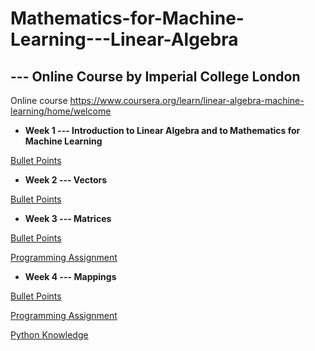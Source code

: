 # Mathematics-for-Machine-Learning---Linear-Algebra
## --- Online Course by Imperial College London

Online course https://www.coursera.org/learn/linear-algebra-machine-learning/home/welcome


- **Week 1 --- Introduction to Linear Algebra and to Mathematics for Machine Learning**

[Bullet Points](https://github.com/lxn1021/Mathematics-for-Machine-Learning---Linear-Algebra/blob/master/Week%201.pdf)


- **Week 2 --- Vectors**

[Bullet Points](https://github.com/lxn1021/Mathematics-for-Machine-Learning---Linear-Algebra/blob/master/Week%202.pdf)


- **Week 3 --- Matrices**

[Bullet Points](https://github.com/lxn1021/Mathematics-for-Machine-Learning---Linear-Algebra/blob/master/Week%203.pdf)

[Programming Assignment](https://github.com/lxn1021/Mathematics-for-Machine-Learning---Linear-Algebra/blob/master/Identify%20special%20matrices.ipynb)


- **Week 4 --- Mappings**

[Bullet Points](https://github.com/lxn1021/Mathematics-for-Machine-Learning---Linear-Algebra/blob/master/Week%204.pdf)

[Programming Assignment](https://github.com/lxn1021/Mathematics-for-Machine-Learning---Linear-Algebra/blob/master/Gram-Schmidt%20process.ipynb)

[Python Knowledge]()
